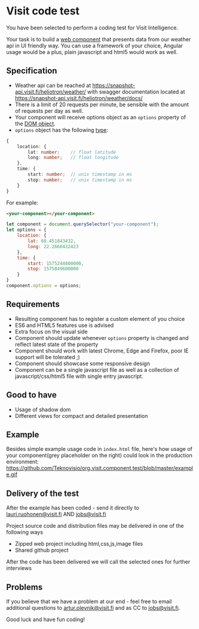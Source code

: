 # Visit code test

You have been selected to perform a coding test for Visit Intelligence.

Your task is to build a [web component](https://developer.mozilla.org/en-US/docs/Web/Web_Components) that presents data from our weather api in UI friendly way.
You can use a framework of your choice, Angular usage would be a plus, plain javascript and html5 would work as well.

## Specification

- Weather api can be reached at https://snapshot-api.visit.fi/heliotron/weather/ with swagger documentation located at https://snapshot-api.visit.fi/heliotron/weather/docs/
- There is a limit of 20 requests per minute, be sensible with the amount of requests per day as well.
- Your component will receive options object as an `options` property of the [DOM object](https://www.w3schools.com/jsref/dom_obj_all.asp).
- `options` object has the following [type](https://www.typescriptlang.org/docs/handbook/basic-types.html):

```ts
{
    location: {
        lat: number;    // float latitude
        long: number;   // float longitude
    },
    time: {
        start: number;  // unix timestamp in ms
        stop: number;   // unix timestamp in ms
    }
}
```

For example:

```html
<your-component></your-component>
```

```js
let component = document.querySelector("your-component");
let options = {
    location: {
        lat: 60.451843432,
        long: 22.2666432423
    },
    time: {
        start: 1575244800000,
        stop: 1575849600000
    }
}
component.options = options;
```

## Requirements

- Resulting component has to register a custom element of you choice
- ES6 and HTML5 features use is advised
- Extra focus on the visual side
- Component should update whenever `options` property is changed and reflect latest state of the property
- Component should work with latest Chrome, Edge and Firefox, poor IE support will be tolerated ;)
- Component should showcase some responsive design
- Component can be a single javascript file as well as a collection of javascript/css/html5 file with single entry javascript.

## Good to have

- Usage of shadow dom
- Different views for compact and detailed presentation

## Example
Besides simple example usage code in `index.html` file, here's how usage of your component(grey placeholder on the right) could look in the production environment:
https://github.com/Teknovisio/org.visit.component.test/blob/master/example.gif


## Delivery of the test

After the example has been coded - send it directly to lauri.ruohonen@visit.fi AND
jobs@visit.fi

Project source code and distribution files may be delivered in one of the following ways

- Zipped web project including html,css,js,image files
- Shared github project

After the code has been delivered we will call the selected ones for further interviews

## Problems

If you believe that we have a problem at our end - feel free to email additional questions to
artur.oleynik@visit.fi and as CC to jobs@visit.fi.

Good luck and have fun coding!
